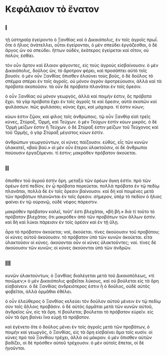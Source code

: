 # Κεφάλαιον τὸ ἔνατον

## Ι

τῇ ὑστηραῖᾳ ἐγείροντο ὁ Ξανθίας καὶ ὁ Δικαιόπολις, ἐν τοῖς ἀγροῖς πρωΐ. ὅτε ὁ ἥλιος ἀνάτελλει, οὗτοι ἐγείρονται, ὁ μὲν σπεύδει ἐργάζεσθαι, ὁ δὲ ἄργος ὤν οὐ σπεύδει. ἥττων οὐδέν, ἑκάτερος  ἐγείρεται καὶ σῖτον, οὐ πολὺν, ἐσθίει.

τὸν οὖν ἄρτον καὶ ἔλαιον φάγοντες, εἰς τοὺς ἀγροὺς εἰσβαίνουσιν. ὁ μὲν Δικαιόπολις, δοῦλος ὤν, τὸ ἄροτρον φέρει, καὶ προσάπτει αὐτὸ τοῖς βουσίν. ὁ μὲν οὖν Ξανθίας ὄπισθεν ἐλαύνει τοὺς βοῦς, ὁ δὲ δοῦλος τὸ σπέμρα σπέρει ἐν τοῖς ἀγροῖς.
οὐ μόνον ἀγρὸν ἀροτρεύουσιν, ἀλλὰ καὶ τὰ πρόβατα σκοποῦσιν. τὰ οὖν δὲ πρόβατα πλανᾶται ἐν τοῖς ὄρεσιν.

ὁ οὖν Ξανθίας οὐ μόνον γεωργός, ἀλλὰ καὶ ποιμήν ἐστιν, ὃς πρόβατα ἔχει. τὰ γὰρ πρόβατα ἔχει ἐν τοῖς ἀγροῖς τε καὶ ὄρεσιν, αὐτὰ σκοπῶν καὶ φυλάσσων. πῶς φυλάσσει; κύνας ἔχει, καὶ μάχαιρα. τί ἐστιν κύων;

κύων ἐστιν ζῷον, καὶ φίλος τοῖς ἀνθρώποις. τῷ οὖν Ξανθίᾳ εἰσὶ τρεῖς κύνες, Στύραξ, Ὁρμή, καὶ Τεύχων. ὁ μὲν Τεύχων ἐστὶν κύων μικρός. ὁ δὲ Ὁρμή μείζων ἐστιν ἢ Τεύχων. ὁ δὲ Στύραξ ἐστιν μείζων τοῦ Τεύχονος καὶ τοῦ Ὁρμῆς, ὁ γὰρ Στύραξ μέγιστος κύων ἐστίν.

ἀνθρώπων γεωργούντων, οἱ κύνες παίζουσιν. εὐθὺς, εἷς τῶν κυνῶν ὑλακατεῖ, «βαὺ βαύ.» οἱ μὲν οὖν ἕτεροι ὑλακτοῦσιν, οἱ δὲ ἄνθρωποι παύουσιν ἐργαζόμενοι. τί ἐστιν; μακρόθεν πρόβατον ἀκούεται.

## ΙΙ

ὄπισθεν τοῦ ἀγροῦ ἐστίν ὄρη. μεταξὺ τῶν ὀρέων ἄγκη ἐστίν. πρὸ τῶν ὀρέων ἐστί πεδίον, ἐν ᾧ πρόβατα πορεύεται. πολλὰ πρόβατα ἐν τῷ πεδίῳ πλανᾶται, πολλὰ δὲ ἐν τοῖς ὄρεσιν βαίνουσιν. καὶ δὴ καὶ ποιμένες μετὰ τῶν προβάτων πλανῶνται ἐν τοῖς ὄρεσιν. σήμερον, ὑπὲρ τὸ πεδίον ὁ ἥλιος φαίνει ἐν τῷ οὐρανῷ, οὐδὲ νέφος πάρεστιν.

μακρόθεν πρόβατον καλεῖ, τοῦτ’ ἐστι βλεχᾶται, «βῆ βῆ.» διὰ τί τοῦτο τὸ πρόβατον βλεχᾶται; ὅτι μακρόθεν ἀπὸ τῶν προβάτων τῶν ἄλλων ἐστίν. καὶ δὴ καὶ λύκοι πάρεισιν ἐν τοῖς ὀρέσιν καὶ ἐν τῇ ὕλῃ.

ἆρα τὸ πρόβατον ἀκούεται; ναί, ἀκούεται. τίνες ἀκούουσιν τοῦ προβάτου; οἱ κύνες αὐτοῦ ἀκούουσιν. τὸ πρόβατον ὑπὸ τῶν κυνῶν ἀκούεται. εἶτα ὑλακτοῦσιν οἱ κύνες. ἀκούονται οὖν οἱ κύνες ὑλακτοῦντες; ναί. τίνες δὲ ἀκούουσιν τῶν κυνῶν; οἱ κύνες ἀκούονται ὑπὸ τῶν ἀνδρῶν.

## ΙΙΙ

κυνῶν ὑλακτούντων, ὁ Ξανθίας διαλέγεται μετὰ τοῦ Δικαιοπόλεως, «τί ποιῶμεν;» ὁ μὲν Δικαιόπολις φοβεῖται λύκους, καὶ οὐ βούλεται εἰς τὰ ὄρη εἰσβαίνειν. ὁ δὲ Ξανθίας ἀνδρειότερος ἐστιν ἢ ὁ δοῦλος, οὐδὲ αὐτὸς φοβεῖται, ἀλλὰ ὁρμᾶθαι ἐθέλει.

ὁ οὖν ἐλεύθερος ὁ Ξανθίας κελεύει τὸν δοῦλον αὐτοῦ μένειν ἐν τῷ πεδίῳ σὺν τοῖς ἄλλοις προβάσιν. ὁ δὲ αὐτὸς ὁρμᾶται μετὰ τῶν κυνῶν αὐτοῦ, ἀνδρεῖος ὦν, εἰς τὰ ὄρη. τί βούλεται; βούλεται τὸ πρόβατον εὑρεῖν. εἰς οὖν τὰ ὄρη βαίνει ἵνα εὑρῇ τὸ πρόβατον.

καὶ ἐγένετο ὅτε ὁ δοῦλος μένει ἐν τοῖς ἀγροῖς μετὰ τῶν προβάτων, ὁ ποιμὴν καὶ γεωργὸς, ὁ Ξανθίας, εἰς τὰ ὄρη εἰσβαίνει ἅμα τοῖς κυσίν. οἱ κύνες πρὸ τοῦ Ξανθίου τρέχει, ἀλλὰ οὐ μάκραν. ὁ μὲν ὄπισθεν αὐτῶν βαδίζει, οἱ δὲ πρὸσθεν αὐτοῦ τρέχουσιν. ὁ μὲν αὐτοῖς ἕπεται, οἱ δὲ ἡγοῦνται.
